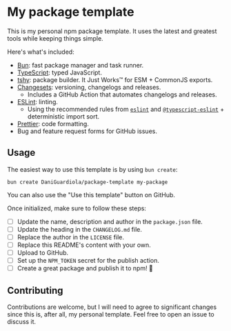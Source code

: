 # My package template

This is my personal npm package template. It uses the latest and greatest tools while keeping things simple.

Here's what's included:

- [Bun](https://bun.sh/): fast package manager and task runner.
- [TypeScript](https://www.typescriptlang.org/): typed JavaScript.
- [tshy](https://github.com/isaacs/tshy/): package builder. It Just Works™️ for ESM + CommonJS exports.
- [Changesets](https://github.com/changesets/changesets): versioning, changelogs and releases.
  - Includes a GitHub Action that automates changelogs and releases.
- [ESLint](https://eslint.org/): linting.
  - Using the recommended rules from [`eslint`](https://eslint.org/docs/latest/rules/) and [`@typescript-eslint`](https://typescript-eslint.io/rules/?=recommended) + deterministic import sort.
- [Prettier](https://prettier.io/): code formatting.
- Bug and feature request forms for GitHub issues.

## Usage

The easiest way to use this template is by using `bun create`:

```
bun create DaniGuardiola/package-template my-package
```

You can also use the "Use this template" button on GitHub.

Once initialized, make sure to follow these steps:

- [ ] Update the name, description and author in the `package.json` file.
- [ ] Update the heading in the `CHANGELOG.md` file.
- [ ] Replace the author in the `LICENSE` file.
- [ ] Replace this README's content with your own.
- [ ] Upload to GitHub.
- [ ] Set up the `NPM_TOKEN` secret for the publish action.
- [ ] Create a great package and publish it to npm! 🚀

## Contributing

Contributions are welcome, but I will need to agree to significant changes since this is, after all, my personal template. Feel free to open an issue to discuss it.
